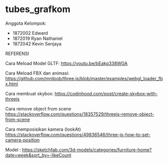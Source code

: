 # tubes_grafkom

Anggota Kelompok:
- 1872002 Edward
- 1872019 Ryan Nathaniel
- 1872042 Kevin Senjaya


REFERENSI

Cara Meload Model GLTF:
https://youtu.be/bEakg338WGA

Cara Meload FBX dan animasi:
https://github.com/mrdoob/three.js/blob/master/examples/webgl_loader_fbx.html

Cara membuat skybox:
https://codinhood.com/post/create-skybox-with-threejs

Cara remove object from scene
https://stackoverflow.com/questions/18357529/threejs-remove-object-from-scene

Cara memposisikan kamera (lookAt)
https://stackoverflow.com/questions/49836546/three-js-how-to-set-camera-position

Model :
https://sketchfab.com/3d-models/categories/furniture-home?date=week&sort_by=-likeCount
